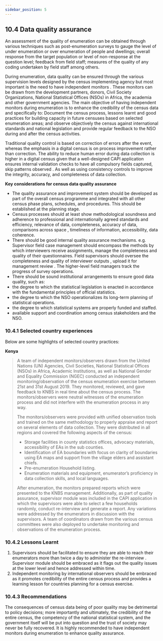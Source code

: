 ```yaml
---
sidebar_position: 5
---
```


## 10.4 Data quality assurance

An assessment of the quality of enumeration can be obtained through various techniques such as post-enumeration surveys to gauge the level of under enumeration or over enumeration of people and dwellings; overall response from the target population or level of non-response at the question level; feedback from field staff; measures of the quality of any coding undertaken by field staff among others. 

During enumeration, data quality can be ensured through the various supervision levels designed by the census implementing agency but most important is the need to have independent monitors . These monitors can be drawn from the development partners, donors, Civil Society Organizations, National Statistical Offices (NSOs) in Africa, the academia and other government agencies. The main objective of having independent monitors during enumeration is to enhance the credibility of the census data and specifically to: Document the census process, lessons learnt and good practices for building capacity in future censuses  based on selected enumeration areas; and observe objectively the census against international standards and national legislation and provide regular feedback to the NSO during and after the census activities.

Traditional quality control  is based on correction of errors after the event, whereas the emphasis in a digital census is on process improvement rather than correction. The ability to reduce human error during data collection is higher in a digital census given that a well-designed CAPI application ensures internal validation checks to have all compulsory fields captured, skip patterns observed . As well as using consistency controls to improve the integrity, accuracy, and completeness of data collection. 

**Key considerations for census data quality assurance**
-	The quality assurance and improvement system should be developed as part of the overall census programme and integrated with all other census phase plans, schedules, and procedures. This should be established at the planning stage.
-	Census processes should at least show methodological soundness and adherence to professional and internationally agreed standards  and efficiency, relevance of data, completeness, accuracy of data, comparisons across space , timeliness of information, accessibility, data coherence. 
-	There should be good internal quality assurance mechanisms.  e.g. Supervisor field case management should encompass the methods by which interviewers receive assignments, manage the completeness and quality of their questionnaires. Field supervisors should oversee the completeness and quality of interviewer outputs , upload it for management review . The higher-level field managers track the progress of survey operations.  
-	There should be sound institutional arrangements to ensure good data quality, such as:
-	the degree to which the statistical legislation is enacted in accordance with the fundamental principles of official statistics. 
-	the degree to which the NSO operationalizes its long-term planning of statistical operations. 
-	the degree to which statistical systems are properly funded and staffed.
-	available support and coordination among census stakeholders and the NSO.

### 10.4.1	Selected country experiences
Below are some highlights of selected country practices:

**Kenya**

>A team of independent monitors/observers drawn from the United Nations (UN) Agencies, Civil Societies, National Statistical Offices (NSOs) in Africa, Academic Institutions, as well as National Gender and Equality Commission (NGEC) conducted an independent monitoring/observation of the census enumeration exercise between 21st and 31st August 2019. They monitored, reviewed, and gave feedback to KNBS in real time about the census process. The monitors/observers were neutral witnesses of the enumeration process and did not interfere with the enumeration process in any way.
>
>The monitors/observers were provided with unified observation tools and trained on the same methodology to properly appraise and report on several elements of data collection. They were distributed in all regions and covered the following aspects of the census:
>    -	Storage facilities in county statistics offices, advocacy materials, accessibility of EAs in the sub counties.
>    -	Identification of EA boundaries with focus on clarity of boundaries using EA maps and support from the village elders and assistant chiefs.
>    -	Pre-enumeration Household listing.
>    -	Enumeration materials and equipment, enumerator’s proficiency in data collection skills, and local languages.
>
>After enumeration, the monitors prepared reports which were presented to the KNBS management.
Additionally, as part of quality assurance, supervisor module was included in the CAPI application in which the supervisors were able to select a few households randomly, conduct re-interview and generate a report. Any variations were addressed by the enumerators in discussion with the supervisors. A team of coordinators drawn from the various census committees were also deployed to undertake monitoring and observations of the enumeration process.

### 10.4.2 	Lessons Learnt
1.	Supervisors should be facilitated to ensure they are able to reach their enumerators more than twice a day to administer the re-interview . Supervisor module should be embraced as it flags out the quality issues at the lower level and hence addressed within time.
2.	Independent monitoring by international observers should be embraced as it promotes credibility of the entire census process and provides a learning lesson for countries planning for a census exercise.

### 10.4.3	Recommendations
The consequences of census data being of poor quality may be detrimental to policy decisions; more importantly and ultimately, the credibility of the entire census, the competency of the national statistical system, and the government itself will be put into question and the trust of society may never be fully recovered. It is highly recommended to have independent monitors during enumeration to enhance quality assurance.
